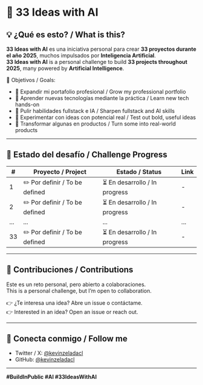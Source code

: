 # 🚀 33 Ideas with AI

## 💡 ¿Qué es esto? / What is this?

**33 Ideas with AI** es una iniciativa personal para crear **33 proyectos durante el año 2025**, muchos impulsados por **Inteligencia Artificial**.  
**33 Ideas with AI** is a personal challenge to build **33 projects throughout 2025**, many powered by **Artificial Intelligence**.

🎯 Objetivos / Goals:

- 📁 Expandir mi portafolio profesional / Grow my professional portfolio  
- 🧠 Aprender nuevas tecnologías mediante la práctica / Learn new tech hands-on  
- 🔧 Pulir habilidades fullstack e IA / Sharpen fullstack and AI skills  
- 🧪 Experimentar con ideas con potencial real / Test out bold, useful ideas  
- 🚀 Transformar algunas en productos / Turn some into real-world products  

---

## 📌 Estado del desafío / Challenge Progress

| # | Proyecto / Project | Estado / Status | Link |
|---|--------------------|------------------|------|
| 1 | ✏️ Por definir / To be defined | ⏳ En desarrollo / In progress | - |
| 2 | ✏️ Por definir / To be defined | ⏳ En desarrollo / In progress | - |
|...| ... | ... | ... |
|33| ✏️ Por definir / To be defined | ⏳ En desarrollo / In progress | - |

---

## 🤝 Contribuciones / Contributions

Este es un reto personal, pero abierto a colaboraciones.  
This is a personal challenge, but I’m open to collaboration.

👉 ¿Te interesa una idea? Abre un issue o contáctame.  
👉 Interested in an idea? Open an issue or reach out.

---

## 📲 Conecta conmigo / Follow me

- Twitter / X: [@kevinzeladacl](https://twitter.com/kevinzeladacl)  
- GitHub: [@kevinzeladacl](https://github.com/kevinzeladacl)

---

**#BuildInPublic #AI #33IdeasWithAI**
